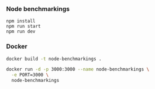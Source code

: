 ### Node benchmarkings

```
npm install
npm run start
npm run dev
```
### Docker

```sh
docker build -t node-benchmarkings .

docker run -d -p 3000:3000 --name node-benchmarkings \
  -e PORT=3000 \
  node-benchmarkings
```